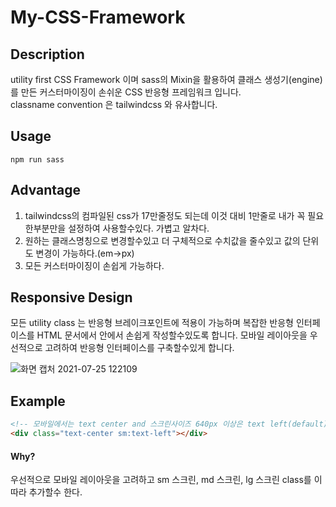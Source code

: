 # My-CSS-Framework

## Description
utility first CSS Framework 이며 sass의 Mixin을 활용하여 클래스 생성기(engine)를 만든 커스터마이징이 손쉬운 CSS 반응형 프레임워크 입니다.  
classname convention 은 tailwindcss 와 유사합니다.

## Usage
```
npm run sass
```


## Advantage
1. tailwindcss의 컴파일된 css가 17만줄정도 되는데 이것 대비 1만줄로 내가 꼭 필요한부분만을 설정하여 사용할수있다. 가볍고 알차다.
2. 원하는 클래스명칭으로 변경할수있고 더 구체적으로 수치값을 줄수있고 값의 단위도 변경이 가능하다.(em->px)
3. 모든 커스터마이징이 손쉽게 가능하다.

## Responsive Design
모든 utility class 는 반응형 브레이크포인트에 적용이 가능하며 복잡한 반응형 인터페이스를 HTML 문서에서 안에서 손쉽게 작성할수있도록 합니다.
모바일 레이아웃을 우선적으로 고려하여 반응형 인터페이스를 구축할수있게 합니다.  

![화면 캡처 2021-07-25 122109](https://user-images.githubusercontent.com/65330249/126886604-e1e8929c-a4e2-41b0-ac03-e970311383e2.png)

## Example
```html
<!-- 모바일에서는 text center and 스크린사이즈 640px 이상은 text left(default) -->
<div class="text-center sm:text-left"></div>
```  
#### Why?   
우선적으로 모바일 레이아웃을 고려하고 sm 스크린, md 스크린, lg 스크린 class를 이따라 추가할수 한다. 
